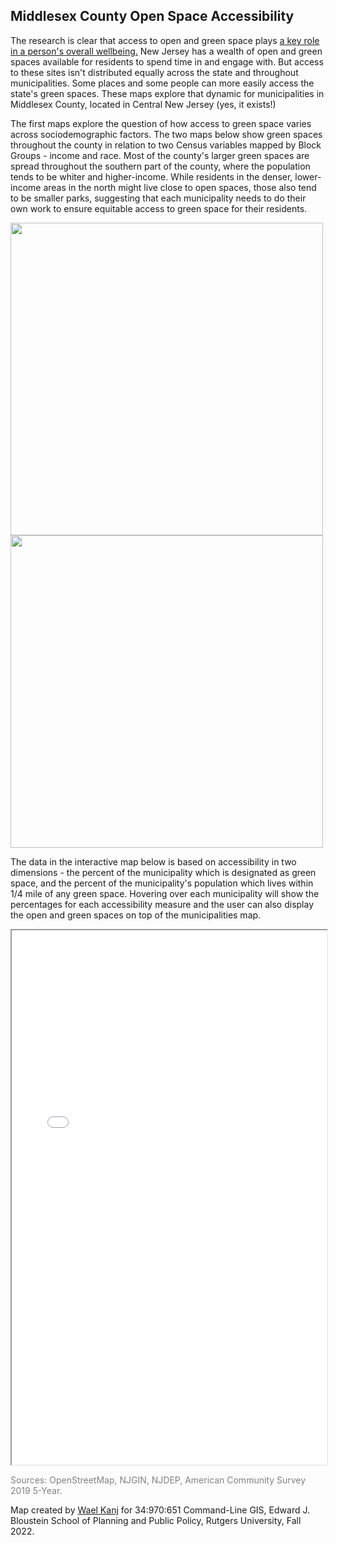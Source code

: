 ## Middlesex County Open Space Accessibility

The research is clear that access to open and green space plays <a href="https://cnr.ncsu.edu/news/2022/04/parks-green-spaces-improve-health"> a key role in a person's overall wellbeing.</a> New Jersey has a wealth of open and green spaces available for residents to spend time in and engage with. But access to these sites isn't distributed equally across the state and throughout municipalities. Some places and some people can more easily access the state's green spaces. These maps explore that dynamic for municipalities in Middlesex County, located in Central New Jersey (yes, it exists!)

The first maps explore the question of how access to green space varies across sociodemographic factors. The two maps below show green spaces throughout the county in relation to two Census variables mapped by Block Groups - income and race. Most of the county's larger green spaces are spread throughout the southern part of the county, where the population tends to be whiter and higher-income. While residents in the denser, lower-income areas in the north might live close to open spaces, those also tend to be smaller parks, suggesting that each municipality needs to do their own work to ensure equitable access to green space for their residents. 



<div class="container"> 
    <img src="middlesex_minority.png" width = "500" >
    <img src="middlesex_low_income.png" width = "500" > 
</div> 



The data in the interactive map below is based on accessibility in two dimensions - the percent of the municipality which is designated as green space, and the percent of the municipality's population which lives within 1/4 mile of any green space. Hovering over each municipality will show the percentages for each accessibility measure and the user can also display the open and green spaces on top of the municipalities map. 



<iframe src="middlesex_openspace.html" height="855" width="100%"></iframe>




<p style="color:grey;">Sources: OpenStreetMap, NJGIN, NJDEP, American Community Survey 2019 5-Year.</p>

Map created by <a href="mailto:waelkanj@gmail.com">Wael Kanj</a> for 34:970:651 Command-Line GIS, Edward J. Bloustein School of Planning and Public Policy, Rutgers University, Fall 2022. 
